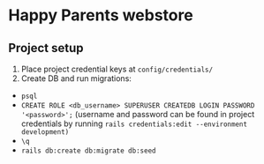 # Happy Parents webstore
## Project setup
1. Place project credential keys at `config/credentials/`
2. Create DB and run migrations:
* `psql`
* `CREATE ROLE <db_username> SUPERUSER CREATEDB LOGIN PASSWORD '<password>';` (username and password can be found in project credentials by running `rails credentials:edit --environment development)`
* `\q`
* `rails db:create db:migrate db:seed`
